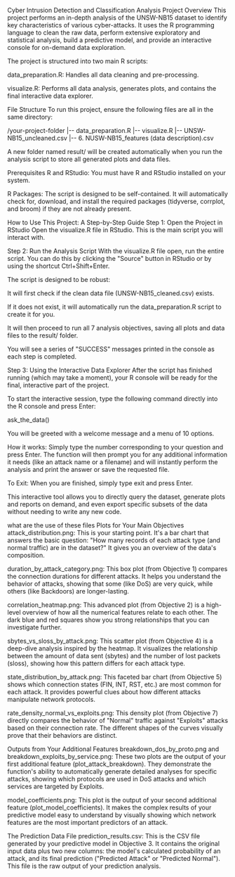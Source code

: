 Cyber Intrusion Detection and Classification Analysis
Project Overview
This project performs an in-depth analysis of the UNSW-NB15 dataset to identify key characteristics of various cyber-attacks. It uses the R programming language to clean the raw data, perform extensive exploratory and statistical analysis, build a predictive model, and provide an interactive console for on-demand data exploration.

The project is structured into two main R scripts:

data_preparation.R: Handles all data cleaning and pre-processing.

visualize.R: Performs all data analysis, generates plots, and contains the final interactive data explorer.

File Structure
To run this project, ensure the following files are all in the same directory:

/your-project-folder
|-- data_preparation.R
|-- visualize.R
|-- UNSW-NB15_uncleaned.csv
|-- 6. NUSW-NB15_features (data description).csv

A new folder named result/ will be created automatically when you run the analysis script to store all generated plots and data files.

Prerequisites
R and RStudio: You must have R and RStudio installed on your system.

R Packages: The script is designed to be self-contained. It will automatically check for, download, and install the required packages (tidyverse, corrplot, and broom) if they are not already present.

How to Use This Project: A Step-by-Step Guide
Step 1: Open the Project in RStudio
Open the visualize.R file in RStudio. This is the main script you will interact with.

Step 2: Run the Analysis Script
With the visualize.R file open, run the entire script. You can do this by clicking the "Source" button in RStudio or by using the shortcut Ctrl+Shift+Enter.

The script is designed to be robust:

It will first check if the clean data file (UNSW-NB15_cleaned.csv) exists.

If it does not exist, it will automatically run the data_preparation.R script to create it for you.

It will then proceed to run all 7 analysis objectives, saving all plots and data files to the result/ folder.

You will see a series of "SUCCESS" messages printed in the console as each step is completed.

Step 3: Using the Interactive Data Explorer
After the script has finished running (which may take a moment), your R console will be ready for the final, interactive part of the project.

To start the interactive session, type the following command directly into the R console and press Enter:

ask_the_data()

You will be greeted with a welcome message and a menu of 10 options.

How it works: Simply type the number corresponding to your question and press Enter. The function will then prompt you for any additional information it needs (like an attack name or a filename) and will instantly perform the analysis and print the answer or save the requested file.

To Exit: When you are finished, simply type exit and press Enter.

This interactive tool allows you to directly query the dataset, generate plots and reports on demand, and even export specific subsets of the data without needing to write any new code.


what are the use of these files
Plots for Your Main Objectives
attack_distribution.png:  This is your starting point. It's a bar chart that answers the basic question: "How many records of each attack type (and normal traffic) are in the dataset?" It gives you an overview of the data's composition.

duration_by_attack_category.png: This box plot (from Objective 1) compares the connection durations for different attacks. It helps you understand the behavior of attacks, showing that some (like DoS) are very quick, while others (like Backdoors) are longer-lasting.

correlation_heatmap.png:  This advanced plot (from Objective 2) is a high-level overview of how all the numerical features relate to each other. The dark blue and red squares show you strong relationships that you can investigate further.

sbytes_vs_sloss_by_attack.png: This scatter plot (from Objective 4) is a deep-dive analysis inspired by the heatmap. It visualizes the relationship between the amount of data sent (sbytes) and the number of lost packets (sloss), showing how this pattern differs for each attack type.

state_distribution_by_attack.png: This faceted bar chart (from Objective 5) shows which connection states (FIN, INT, RST, etc.) are most common for each attack. It provides powerful clues about how different attacks manipulate network protocols.

rate_density_normal_vs_exploits.png: This density plot (from Objective 7) directly compares the behavior of "Normal" traffic against "Exploits" attacks based on their connection rate. The different shapes of the curves visually prove that their behaviors are distinct.

Outputs from Your Additional Features
breakdown_dos_by_proto.png and breakdown_exploits_by_service.png: These two plots are the output of your first additional feature (plot_attack_breakdown). They demonstrate the function's ability to automatically generate detailed analyses for specific attacks, showing which protocols are used in DoS attacks and which services are targeted by Exploits.

model_coefficients.png:  This plot is the output of your second additional feature (plot_model_coefficients). It makes the complex results of your predictive model easy to understand by visually showing which network features are the most important predictors of an attack.

The Prediction Data File
prediction_results.csv: This is the CSV file generated by your predictive model in Objective 3. It contains the original input data plus two new columns: the model's calculated probability of an attack, and its final prediction ("Predicted Attack" or "Predicted Normal"). This file is the raw output of your prediction analysis.